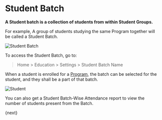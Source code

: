 <!-- add-breadcrumbs -->
# Student Batch

**A Student batch is a collection of students from within Student Groups.**

For example, A group of students studying the same Program together will be called a Student Batch.

![Student Batch](/docs/v12/assets/img/education/education-student-workflow.png)

To access the Student Batch, go to:
> Home > Education > Settings > Student Batch Name

When a student is enrolled for a [Program](/docs/v12/user/manual/en/education/program), the batch can be selected for the student, and they shall be a part of that batch.

<img class="screenshot" alt="Student" src="{{docs_base_url}}/assets/img/education/student/student-batch.gif">

You can also get a Student Batch-Wise Attendance report to view the number of students present from the Batch.

{next}
